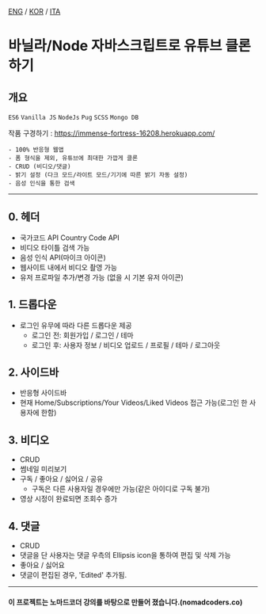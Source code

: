 [ENG](README.en-GB.md) / [KOR](README.ko-KR.md) / [ITA](README.it-IT.md)

# 바닐라/Node 자바스크립트로 유튜브 클론하기

## 개요

`ES6` `Vanilla JS` `NodeJs` `Pug` `SCSS` `Mongo DB`

작품 구경하기 : https://immense-fortress-16208.herokuapp.com/

```
- 100% 반응형 웹앱
- 폼 형식을 제외, 유튜브에 최대한 가깝게 클론
- CRUD (비디오/댓글)
- 밝기 설정 (다크 모드/라이트 모드/기기에 따른 밝기 자동 설정)
- 음성 인식을 통한 검색
```

---

## 0. 헤더

- 국가코드 API Country Code API
- 비디오 타이틀 검색 가능
- 음성 인식 API(마이크 아이콘)
- 웹사이트 내에서 비디오 촬영 가능
- 유저 프로파일 추가/변경 가능 (없을 시 기본 유저 아이콘)

## 1. 드롭다운

- 로그인 유무에 따라 다른 드롭다운 제공
  - 로그인 전: 회원가입 / 로그인 / 테마
  - 로그인 후: 사용자 정보 / 비디오 업로드 / 프로필 / 테마 / 로그아웃

## 2. 사이드바

- 반응형 사이드바
- 현재 Home/Subscriptions/Your Videos/Liked Videos 접근 가능(로그인 한 사용자에 한함)

## 3. 비디오

- CRUD
- 썸네일 미리보기
- 구독 / 좋아요 / 싫어요 / 공유
  - 구독은 다른 사용자일 경우에만 가능(같은 아이디로 구독 불가)
- 영상 시정이 완료되면 조회수 증가

## 4. 댓글

- CRUD
- 댓글을 단 사용자는 댓글 우측의 Ellipsis icon을 통하여 편집 및 삭제 가능
- 좋아요 / 싫어요
- 댓글이 편집된 경우, 'Edited' 추가됨.

---

#### 이 프로젝트는 노마드코더 강의를 바탕으로 만들어 졌습니다.(nomadcoders.co)
